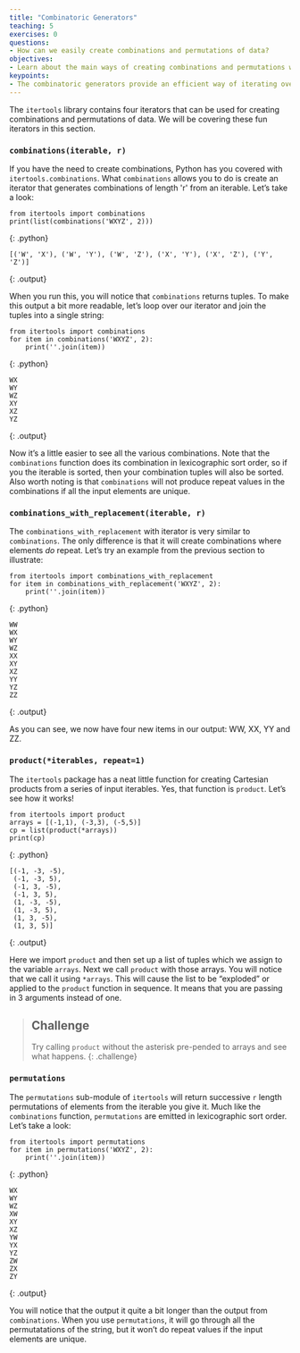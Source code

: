 ```yaml
---
title: "Combinatoric Generators"
teaching: 5
exercises: 0
questions:
- How can we easily create combinations and permutations of data?
objectives:
- Learn about the main ways of creating combinations and permutations with `itertools`.
keypoints:
- The combinatoric generators provide an efficient way of iterating over combinations and permutations of data.
---
```

The `itertools` library contains four iterators that can be used for creating combinations and permutations of data. 
We will be covering these fun iterators in this section.

### `combinations(iterable, r)`

If you have the need to create combinations, Python has you covered with `itertools.combinations`. What `combinations` allows 
you to do is create an iterator that generates combinations of length 'r' from an iterable. Let’s take a look:

~~~
from itertools import combinations
print(list(combinations('WXYZ', 2)))
~~~
{: .python}

~~~
[('W', 'X'), ('W', 'Y'), ('W', 'Z'), ('X', 'Y'), ('X', 'Z'), ('Y', 'Z')]
~~~
{: .output}

When you run this, you will notice that `combinations` returns tuples. To make this output a bit more readable, let’s 
loop over our iterator and join the tuples into a single string:

~~~
from itertools import combinations
for item in combinations('WXYZ', 2):
    print(''.join(item))
~~~
{: .python}

~~~
WX
WY
WZ
XY
XZ
YZ
~~~
{: .output}

Now it’s a little easier to see all the various combinations. Note that the `combinations` function does its 
combination in lexicographic sort order, so if you the iterable is sorted, then your combination tuples will 
also be sorted. Also worth noting is that `combinations` will not produce repeat values in the combinations 
if all the input elements are unique.

### `combinations_with_replacement(iterable, r)`

The `combinations_with_replacement` with iterator is very similar to `combinations`. The only difference is that it 
will create combinations where elements *do* repeat. Let’s try an example from the previous section to illustrate:

~~~
from itertools import combinations_with_replacement
for item in combinations_with_replacement('WXYZ', 2):
    print(''.join(item))
~~~
{: .python}

~~~
WW
WX
WY
WZ
XX
XY
XZ
YY
YZ
ZZ
~~~
{: .output}

As you can see, we now have four new items in our output: WW, XX, YY and ZZ.

### `product(*iterables, repeat=1)`

The `itertools` package has a neat little function for creating Cartesian products from a series of input iterables. 
Yes, that function is `product`. Let’s see how it works!

~~~
from itertools import product
arrays = [(-1,1), (-3,3), (-5,5)]
cp = list(product(*arrays))
print(cp)
~~~
{: .python}

~~~
[(-1, -3, -5),
 (-1, -3, 5),
 (-1, 3, -5),
 (-1, 3, 5),
 (1, -3, -5),
 (1, -3, 5),
 (1, 3, -5),
 (1, 3, 5)]
~~~
{: .output}

Here we import `product` and then set up a list of tuples which we assign to the variable `arrays`. Next we call `product`
with those arrays. You will notice that we call it using `*arrays`. This will cause the list to be “exploded” or applied 
to the `product` function in sequence. It means that you are passing in 3 arguments instead of one. 

> ## Challenge
> Try calling `product` without the asterisk pre-pended to arrays and see what happens.
{: .challenge}

### `permutations`

The `permutations` sub-module of `itertools` will return successive `r` length permutations of elements from the 
iterable you give it. Much like the `combinations` function, `permutations` are emitted in lexicographic sort order. 
Let’s take a look:

~~~
from itertools import permutations
for item in permutations('WXYZ', 2):
    print(''.join(item))
~~~
{: .python}

~~~
WX
WY
WZ
XW
XY
XZ
YW
YX
YZ
ZW
ZX
ZY
~~~
{: .output}

You will notice that the output it quite a bit longer than the output from `combinations`. When you use `permutations`, 
it will go through all the permutatations of the string, but it won’t do repeat values if the input elements are unique.

